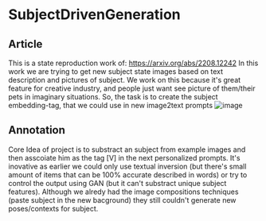 # SubjectDrivenGeneration

## Article
This is a state reproduction work of: https://arxiv.org/abs/2208.12242
In this work we are trying to get new subject state images based on text description and pictures of subject.
We work on this because it's great feature for creative industry, and people just want see picture of them/their pets in imaginary situations.
So, the task is to create the subject embedding-tag, that we could use in new image2text prompts ![image](https://github.com/Kiraprint/SubjectDrivenGeneration/assets/76822921/68a61160-8a50-42fa-9b89-621d089c8155)


## Annotation
Core Idea of project is to substract an subject from example images and then asscoiate him as the tag [V] in the next personalized prompts. It's inovative as earlier we could only use textual inversion (but there's small amount of items that can be 100% accurate described in words) or try to control the output using GAN (but it can't substract unique subject features). Although we alredy had the image compositions techniques (paste subject in the new bacground) they still couldn't generate new poses/contexts for subject.
